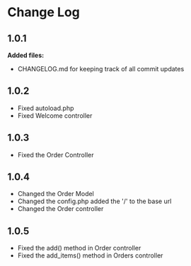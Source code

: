 # Change Log

## 1.0.1
**Added files:**
- CHANGELOG.md for keeping track of all commit updates

## 1.0.2
- Fixed autoload.php
- Fixed Welcome controller

## 1.0.3
- Fixed the Order Controller

## 1.0.4
- Changed the Order Model
- Changed the config.php added the '/' to the base url
- Changed the Order controller

## 1.0.5
- Fixed the add() method in Order controller
- Fixed the add_items() method in Orders controller
